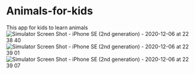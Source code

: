 # Animals-for-kids
This app for kids to learn animals
![Simulator Screen Shot - iPhone SE (2nd generation) - 2020-12-06 at 22 38 40](https://user-images.githubusercontent.com/74178243/101287745-0045ae00-3814-11eb-86d7-4255296ee824.png)
![Simulator Screen Shot - iPhone SE (2nd generation) - 2020-12-06 at 22 39 01](https://user-images.githubusercontent.com/74178243/101287748-020f7180-3814-11eb-843e-e9a5141114d2.png)
![Simulator Screen Shot - iPhone SE (2nd generation) - 2020-12-06 at 22 39 07](https://user-images.githubusercontent.com/74178243/101287749-020f7180-3814-11eb-97a6-d5387a07fac0.png)
